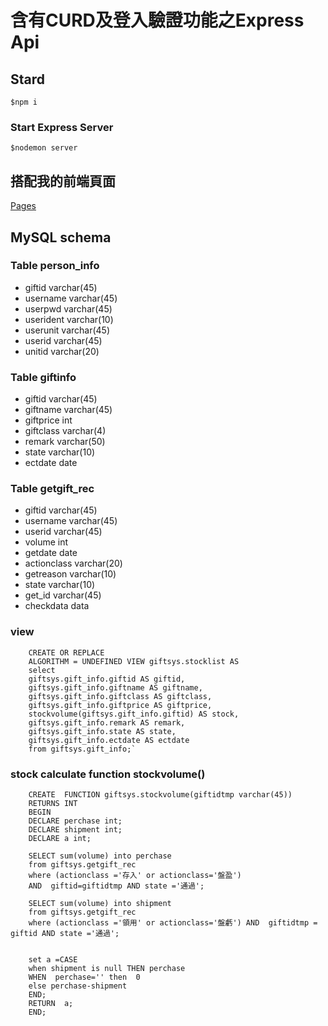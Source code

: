 # 含有CURD及登入驗證功能之Express Api
## Stard
``` $npm i ```
### Start Express Server
``` $nodemon server ```
## 搭配我的前端頁面
[Pages](https://github.com/Yen-An/yensgift)
## MySQL schema
### Table person_info
- giftid varchar(45)
- username varchar(45)
- userpwd varchar(45)
- userident varchar(10)
- userunit varchar(45)
- userid varchar(45)
- unitid varchar(20)
### Table giftinfo
- giftid varchar(45)
- giftname varchar(45)
- giftprice int
- giftclass varchar(4)
- remark varchar(50)
- state varchar(10)
- ectdate date
### Table getgift_rec
- giftid varchar(45)
- username varchar(45)
- userid varchar(45)
- volume int
- getdate date
- actionclass varchar(20)
- getreason varchar(10)
- state varchar(10)
- get_id varchar(45)
- checkdata data
### view

```
	CREATE OR REPLACE
	ALGORITHM = UNDEFINED VIEW giftsys.stocklist AS
	select
	giftsys.gift_info.giftid AS giftid,
	giftsys.gift_info.giftname AS giftname,
	giftsys.gift_info.giftclass AS giftclass,
	giftsys.gift_info.giftprice AS giftprice,
	stockvolume(giftsys.gift_info.giftid) AS stock,
	giftsys.gift_info.remark AS remark,
	giftsys.gift_info.state AS state,
	giftsys.gift_info.ectdate AS ectdate
	from giftsys.gift_info;`
``` 
### stock calculate function stockvolume()

```
	CREATE  FUNCTION giftsys.stockvolume(giftidtmp varchar(45))
	RETURNS INT
	BEGIN
	DECLARE perchase int;
	DECLARE shipment int;
	DECLARE a int;
	
	SELECT sum(volume) into perchase
	from giftsys.getgift_rec 
	where (actionclass ='存入' or actionclass='盤盈') 
	AND  giftid=giftidtmp AND state ='通過';
	
	SELECT sum(volume) into shipment
	from giftsys.getgift_rec
	where (actionclass ='領用' or actionclass='盤虧') AND  giftidtmp = giftid AND state ='通過';
	
	
	set a =CASE 
	when shipment is null THEN perchase
	WHEN  perchase='' then  0
	else perchase-shipment
	END;
	RETURN  a;
	END;
```


